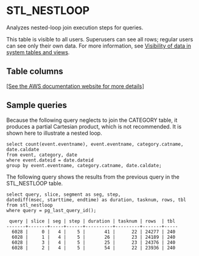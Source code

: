 # STL\_NESTLOOP<a name="r_STL_NESTLOOP"></a>

Analyzes nested\-loop join execution steps for queries\.

This table is visible to all users\. Superusers can see all rows; regular users can see only their own data\. For more information, see [Visibility of data in system tables and views](c_visibility-of-data.md)\.

## Table columns<a name="r_STL_NESTLOOP-table-columns"></a>

[\[See the AWS documentation website for more details\]](http://docs.aws.amazon.com/redshift/latest/dg/r_STL_NESTLOOP.html)

## Sample queries<a name="r_STL_NESTLOOP-sample-queries"></a>

Because the following query neglects to join the CATEGORY table, it produces a partial Cartesian product, which is not recommended\. It is shown here to illustrate a nested loop\.

```
select count(event.eventname), event.eventname, category.catname, date.caldate
from event, category, date
where event.dateid = date.dateid
group by event.eventname, category.catname, date.caldate;
```

The following query shows the results from the previous query in the STL\_NESTLOOP table\. 

```
select query, slice, segment as seg, step, 
datediff(msec, starttime, endtime) as duration, tasknum, rows, tbl
from stl_nestloop
where query = pg_last_query_id();
```

```
 query | slice | seg | step | duration | tasknum | rows  | tbl
-------+-------+-----+------+----------+---------+-------+-----
  6028 |     0 |   4 |    5 |       41 |      22 | 24277 | 240
  6028 |     1 |   4 |    5 |       26 |      23 | 24189 | 240
  6028 |     3 |   4 |    5 |       25 |      23 | 24376 | 240
  6028 |     2 |   4 |    5 |       54 |      22 | 23936 | 240
```